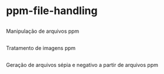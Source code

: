 # ppm-file-handling
##
Manipulação de arquivos ppm
##
Tratamento de imagens ppm 
##
Geração de arquivos sépia e negativo a partir de arquivos ppm
